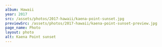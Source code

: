 ```yaml
---
album: Hawaii
year: 2017
src: /assets/photos/2017-hawaii/kaena-point-sunset.jpg
previewSrc: /assets/photos/2017-hawaii/kaena-point-sunset-preview.jpg
page_name: Photo
layout: photo
alt: Kaena Point sunset
---
```

